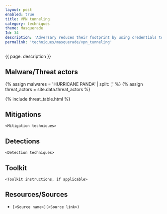 ```yaml
---
layout: post
enabled: true
title: VPN tunneling
category: techniques
theme: Masquerade
Id: 34
description: 'Adversary reduces their footprint by using credentials to directly connect to the network and masquerade as VPN users instead of relying on the RAT.'
permalink: 'techniques/masquerade/vpn_tunneling'
---
```

{{ page. description }}

## Malware/Threat actors

<!-- Threat actors table -->
{% assign malwares = 'HURRICANE PANDA' | split: ',' %}
{% assign threat_actors = site.data.threat_actors %}

{% include threat_table.html %}

## Mitigations

`<Mitigation techniques>`

## Detections

`<Detection techniques>`

## Toolkit

`<Toolkit instructions, if applicable>`

## Resources/Sources

* `[<Source name>](<Source link>)`
